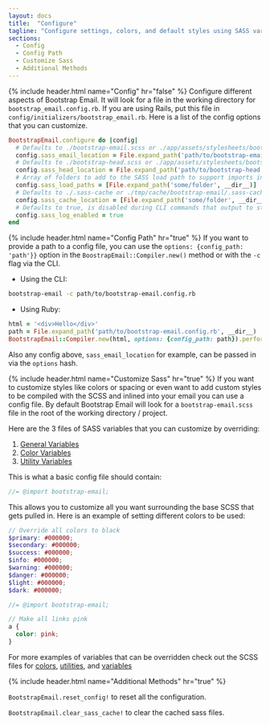 ```yaml
---
layout: docs
title:  "Configure"
tagline: "Configure settings, colors, and default styles using SASS variables."
sections:
  - Config
  - Config Path
  - Customize Sass
  - Additional Methods
---
```

{% include header.html name="Config" hr="false" %}
Configure different aspects of Bootstrap Email. It will look for a file in the working directory for `bootstrap_email.config.rb`. If you are using Rails, put this file in `config/initializers/bootstrap_email.rb`. Here is a list of the config options that you can customize.
```ruby
BootstrapEmail.configure do |config|
  # Defaults to ./bootstrap-email.scss or ./app/assets/stylesheets/bootstrap-email.scss in rails
  config.sass_email_location = File.expand_path('path/to/bootstrap-email.scss', __dir__)
  # Defaults to ./bootstrap-head.scss or ./app/assets/stylesheets/bootstrap-head.scss in rails
  config.sass_head_location = File.expand_path('path/to/bootstrap-head.scss', __dir__)
  # Array of folders to add to the SASS load path to support imports in the custom SASS files
  config.sass_load_paths = [File.expand_path('some/folder', __dir__)]
  # Defaults to ./.sass-cache or ./tmp/cache/bootstrap-email/.sass-cache in rails
  config.sass_cache_location = [File.expand_path('some/folder', __dir__)]
  # Defaults to true, is disabled during CLI commands that output to standard out
  config.sass_log_enabled = true
end
```

{% include header.html name="Config Path" hr="true" %}
If you want to provide a path to a config file, you can use the `options: {config_path: 'path'}}` option in the `BoostrapEmail::Compiler.new()` method or with the `-c` flag via the CLI.
- Using the CLI:
```bash
bootstrap-email -c path/to/bootstrap-email.config.rb
```
- Using Ruby:
```ruby
html = '<div>Hello</div>'
path = File.expand_path('path/to/bootstrap-email.config.rb', __dir__)
BootstrapEmail::Compiler.new(html, options: {config_path: path}).perform_full_compile
```
Also any config above, `sass_email_location` for example, can be passed in via the `options` hash.

{% include header.html name="Customize Sass" hr="true" %}
If you want to customize styles like colors or spacing or even want to add custom styles to be compiled with the SCSS and inlined into your email you can use a config file. By default Bootstrap Email will look for a `bootstrap-email.scss` file in the root of the working directory / project.

Here are the 3 files of SASS variables that you can customize by overriding:
1. [General Variables](https://github.com/bootstrap-email/bootstrap-email/blob/master/core/scss/_variables.scss)
2. [Color Variables](https://github.com/bootstrap-email/bootstrap-email/blob/master/core/scss/_colors.scss)
2. [Utility Variables](https://github.com/bootstrap-email/bootstrap-email/blob/master/core/scss/_utilities.scss)

This is what a basic config file should contain:
```scss
//= @import bootstrap-email;
```

 This allows you to customize all you want surrounding the base SCSS that gets pulled in. Here is an example of setting different colors to be used:
```scss
// Override all colors to black
$primary: #000000;
$secondary: #000000;
$success: #000000;
$info: #000000;
$warning: #000000;
$danger: #000000;
$light: #000000;
$dark: #000000;

//= @import bootstrap-email;

// Make all links pink
a {
  color: pink;
}
```
For more examples of variables that can be overridden check out the SCSS files for [colors](https://github.com/bootstrap-email/bootstrap-email/blob/v1-dev/core/scss/_colors.scss), [utilities](https://github.com/bootstrap-email/bootstrap-email/blob/v1-dev/core/scss/_utilities.scss), and [variables](https://github.com/bootstrap-email/bootstrap-email/blob/v1-dev/core/scss/_variables.scss)

{% include header.html name="Additional Methods" hr="true" %}

`BootstrapEmail.reset_config!` to reset all the configuration.

`BootstrapEmail.clear_sass_cache!` to clear the cached sass files.
